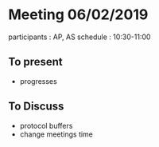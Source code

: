 # Meeting 06/02/2019

participants : AP, AS
schedule : 10:30-11:00

## To present
- progresses

## To Discuss
- protocol buffers
- change meetings time